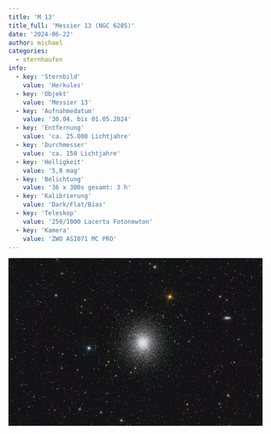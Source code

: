 ```yaml
---
title: 'M 13'
title_full: 'Messier 13 (NGC 6205)'
date: '2024-06-22'
author: michael
categories:
  - sternhaufen
info:
  - key: 'Sternbild'
    value: 'Herkules'
  - key: 'Objekt'
    value: 'Messier 13'
  - key: 'Aufnahmedatum'
    value: '30.04. bis 01.05.2024'
  - key: 'Entfernung'
    value: 'ca. 25.000 Lichtjahre'
  - key: 'Durchmesser'
    value: 'ca. 150 Lichtjahre'
  - key: 'Helligkeit'
    value: '5,8 mag'
  - key: 'Belichtung'
    value: '36 x 300s gesamt: 3 h'
  - key: 'Kalibrierung'
    value: 'Dark/Flat/Bias'
  - key: 'Teleskop'
    value: '250/1000 Lacerta Fotonewton'
  - key: 'Kamera'
    value: 'ZWO ASI071 MC PRO'
---
```


![M-13](header.jpg 'M-13')
